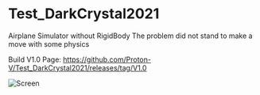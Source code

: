 # Test_DarkCrystal2021

Airplane Simulator without RigidBody
The problem did not stand to make a move with some physics

Build V1.0 Page:
https://github.com/Proton-V/Test_DarkCrystal2021/releases/tag/V1.0

![Screen](https://i.ibb.co/Ltp6dWK/2021-03-03-122224.png "Screen")
